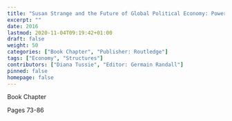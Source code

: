 ```yaml
---
title: "Susan Strange and the Future of Global Political Economy: Power, control and Transformation - Shaping the World Beyond the 'core': States and Markest in Brazil's Global Assent"
excerpt: ""
date: 2016
lastmod: 2020-11-04T09:19:42+01:00
draft: false
weight: 50
categories: ["Book Chapter", "Publisher: Routledge"]
tags: ["Economy", "Structures"]
contributors: ["Diana Tussie", "Editor: Germain Randall"]
pinned: false
homepage: false
---
```


Book Chapter

Pages 73-86